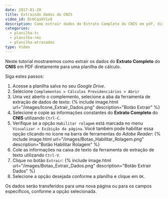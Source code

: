 ```yaml
---
date: 2017-01-20
title: Extraindo dados do CNIS
video_id: Dc6CqaXV1x8
description: Como extrair dados do Extrato Completo do CNIS em pdf, diretamente para a planilha de cálculo
categories:
  - planilha-tc
  - planilha-rmi
  - planilha-atrasados
type: Video
---
```

Neste tutorial mostraremos como extrair os dados do **Extrato Completo** do **CNIS** em PDF diretamente para uma planilha de cálculo.

Siga estes passos:

1. Acesse a planilha salva no seu *Google Drive*.
1. Selecione `Complementos > Cálculos Previdenciários > Abrir`
1. Uma vez aberto o complemento, selecione a aba da ferramenta de extração de dados de texto:
{% include image.html url="/images/Icone_Extrair_Dados.png" description="Botão Extrair" %}
1. Selecione e copie as informações constantes do **Extrato Completo** do **CNIS** utilizando `Ctrl-C`.
1. Verifique se a opção `Habilitar rolagem` está marcada no menu `Visualizar > Exibição da página`. Você também pode habilitar essa opção clicando no ícone na barra de ferramentas do *Adobe Reader*:
{% include image.html url="/images/Botao_Habilitar_Rolagem.png" description="Botão Habilitar Rolagem" %}
1. Cole as informações na caixa de texto da ferramenta de extração de texto utilizando `Ctrl-V`.
1. Clique no botão `Extrair`:
{% include image.html url="/images/Botao_Extrair_Dados.png" description="Botão Extrair Dados" %}
1. Selecione a opção desejada conforme a planilha e clique em `OK`.

Os dados serão transferidos para uma nova página ou para os campos específicos, conforme a opção selecionada.
